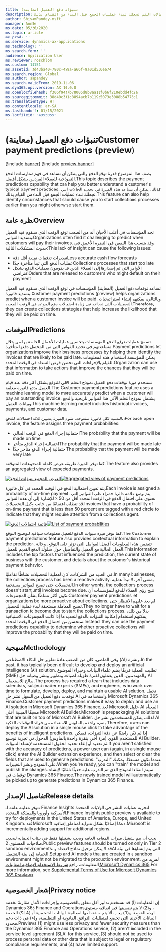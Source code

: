 ```yaml
---
title: تنبؤات دفع العميل (معاينة)
description: يصف هذا الموضوع قدرة توقع الدفع والتي يمكن أن تساعد في فهم ممارسات الدفع النموذجية للعملاء الفرديين بشكل أفضل. كذلك، يمكن أن تساعد هذه الميزة في تحديد الحالات التي تجعلك تبدء عمليات الجمع قبل البدء من القيام بذلك.
author: ShivamPandey-msft
manager: AnnBe
ms.date: 05/26/2020
ms.topic: article
ms.prod: ''
ms.service: dynamics-ax-applications
ms.technology: ''
ms.search.form: ''
audience: Application User
ms.reviewer: roschlom
ms.custom: 14151
ms.assetid: 3d43ba40-780c-459a-a66f-9a01d556e674
ms.search.region: Global
ms.author: shpandey
ms.search.validFrom: 2019-11-06
ms.dyn365.ops.version: AX 10.0.8
ms.openlocfilehash: f306f9437b78005d8b8aa11f0b6f210ebdd4fd2a
ms.sourcegitcommit: 38d40c331c8894acb7b119c5073e3088b54776c1
ms.translationtype: HT
ms.contentlocale: ar-SA
ms.lasthandoff: 01/15/2021
ms.locfileid: "4995055"
---
```

# <a name="customer-payment-predictions-preview"></a><span data-ttu-id="27762-104">تنبؤات دفع العميل (معاينة)</span><span class="sxs-lookup"><span data-stu-id="27762-104">Customer payment predictions (preview)</span></span>

[!include [banner](../includes/banner.md)]
[!include [preview banner](../includes/preview-banner.md)]

<span data-ttu-id="27762-105">يصف هذا الموضوع قدرة توقع الدفع والتي يمكن أن تساعد في فهم ممارسات الدفع النموذجية للعملاء الفرديين بشكل أفضل.</span><span class="sxs-lookup"><span data-stu-id="27762-105">This topic describes the payment predictions capability that can help you better understand a customer's typical payment practices.</span></span> <span data-ttu-id="27762-106">كذلك، يمكن أن تساعد هذه الميزة في تحديد الحالات التي تجعلك تبدء عمليات الجمع قبل البدء من القيام بذلك.</span><span class="sxs-lookup"><span data-stu-id="27762-106">This feature can also help identify circumstances that should cause you to start collections processes earlier than you might otherwise start them.</span></span>

## <a name="overview"></a><span data-ttu-id="27762-107">نظرة عامة</span><span class="sxs-lookup"><span data-stu-id="27762-107">Overview</span></span>

<span data-ttu-id="27762-108">تجد المؤسسات في أغلب الأحيان أنه من الصعب توقع الوقت الذي سيقوم فيه العميل بتسديد الفواتير.</span><span class="sxs-lookup"><span data-stu-id="27762-108">Organizations often find it challenging to predict when customers will pay their invoices.</span></span> <span data-ttu-id="27762-109">وقد يتسبب هذا النقص في النظرة الأعمق في حدوث المشكلات التالية:</span><span class="sxs-lookup"><span data-stu-id="27762-109">This lack of insight can cause the following issues:</span></span>

- <span data-ttu-id="27762-110">تقديرات تدفقات نقدية أقل دقة</span><span class="sxs-lookup"><span data-stu-id="27762-110">Less accurate cash flow forecasts</span></span>
- <span data-ttu-id="27762-111">عمليات الدفع التي تبدأ متأخرة جدًا</span><span class="sxs-lookup"><span data-stu-id="27762-111">Collections processes that start too late</span></span>
- <span data-ttu-id="27762-112">الأوامر التي تم إصدارها إلى العملاء الذين قد يقومون بعمليات الدفع بشكل افتراضي</span><span class="sxs-lookup"><span data-stu-id="27762-112">Orders that are released to customers who might default on their payment</span></span>

<span data-ttu-id="27762-113">تساعد توقعات دفع العميل (المعاينة) المؤسسات في توقع الوقت الذي سيقوم فيه العميل بتسديد فاتورة.</span><span class="sxs-lookup"><span data-stu-id="27762-113">Customer payment predictions (preview) helps organizations predict when a customer invoice will be paid.</span></span> <span data-ttu-id="27762-114">وبالتالي، يمكنهم إنشاء استراتيجيات التحصيلات التي تساعد في زيادة احتمالات دفع الموعد في الوقت المحدد.</span><span class="sxs-lookup"><span data-stu-id="27762-114">Therefore, they can create collections strategies that help increase the likelihood that they will be paid on time.</span></span>

## <a name="predictions"></a><span data-ttu-id="27762-115">التوقعات</span><span class="sxs-lookup"><span data-stu-id="27762-115">Predictions</span></span>

<span data-ttu-id="27762-116">تسمح عمليات توقع الدفع للمؤسسات بتحسين عمليات الأعمال الخاصة بها من خلال مساعدتهم في تحديد الفواتير التي من المحتمل دفعها متأخرة.</span><span class="sxs-lookup"><span data-stu-id="27762-116">Payment predictions let organizations improve their business processes by helping them identify the invoices that are likely to be paid late.</span></span> <span data-ttu-id="27762-117">يمكن للمؤسسة استخدام هذه المعلومات للقيام بالإجراءات التي تحسن فرص السداد في الوقت المحدد.</span><span class="sxs-lookup"><span data-stu-id="27762-117">Organization can use that information to take actions that improve the chances that they will be paid on time.</span></span>

<span data-ttu-id="27762-118">تستخدم ميزة توقعات دفع العميل نموذج التعلم الآلي للتوقع بشكل أكثر دقة عند قيام العميل بدفع فاتورة معلقة.</span><span class="sxs-lookup"><span data-stu-id="27762-118">The Customer payment predictions feature uses a machine learning model to more accurately predict when a customer will pay an outstanding invoice.</span></span> <span data-ttu-id="27762-119">يشتمل نموذج التعلم الآلي هذا الفواتير تاريخية والدفع وبيانات العميل.</span><span class="sxs-lookup"><span data-stu-id="27762-119">This machine learning model includes historical invoices, payments, and customer data.</span></span>

<span data-ttu-id="27762-120">بالنسبة لكل فاتورة مفتوحة، تقوم الميزة بتعيين ثلاثة احتمالات للدفع:</span><span class="sxs-lookup"><span data-stu-id="27762-120">For each open invoice, the feature assigns three payment probabilities:</span></span>

- <span data-ttu-id="27762-121">احتمالية إجراء الدفع في الوقت الحالي</span><span class="sxs-lookup"><span data-stu-id="27762-121">The probability that the payment will be made on time</span></span>
- <span data-ttu-id="27762-122">احتمالية إجراء الدفع متأخر</span><span class="sxs-lookup"><span data-stu-id="27762-122">The probability that the payment will be made late</span></span>
- <span data-ttu-id="27762-123">احتمالية إجراء الدفع متأخر جدًا</span><span class="sxs-lookup"><span data-stu-id="27762-123">The probability that the payment will be made very late</span></span>

<span data-ttu-id="27762-124">كما توفر الميزة طريقة عرض كاملة للمدفوعات المتوقعة.</span><span class="sxs-lookup"><span data-stu-id="27762-124">The feature also provides an aggregated view of expected payments.</span></span>

<span data-ttu-id="27762-125">[![العرض المجمع لتنبؤات الدفع](./media/graphic-payment-reports.png)](./media/graphic-payment-reports.png)</span><span class="sxs-lookup"><span data-stu-id="27762-125">[![Aggregated view of payment predictions](./media/graphic-payment-reports.png)](./media/graphic-payment-reports.png)</span></span>

<span data-ttu-id="27762-126">يتم تعيين احتمالية الدفع في الوقت المحدد في كل فاتورة.</span><span class="sxs-lookup"><span data-stu-id="27762-126">Each invoice is assigned a probability of on-time payment.</span></span> <span data-ttu-id="27762-127">يتم وضع علامة دائرة حمراء على الفواتير التي تحتوي على احتمال الدفع في الوقت المحدد أقل من 50 ٪ للإشارة إلى أن هذه الفواتير قد تتطلب اهتمامًا من جانب وكيل التحصيلات.</span><span class="sxs-lookup"><span data-stu-id="27762-127">Invoices that have a probability of on-time payment that is less than 50 percent are tagged with a red circle to indicate that they might require attention from a collections agent.</span></span>

<span data-ttu-id="27762-128">[![قائمة احتمالات الدفع](./media/customer-pymnt-probability-list.png)](./media/customer-pymnt-probability-list.png)</span><span class="sxs-lookup"><span data-stu-id="27762-128">[![List of payment probabilities](./media/customer-pymnt-probability-list.png)](./media/customer-pymnt-probability-list.png)</span></span>

<span data-ttu-id="27762-129">كما توفر ميزة تنبؤات الدفع للعميل معلومات سياقية لتوضيح التوقع.</span><span class="sxs-lookup"><span data-stu-id="27762-129">The Customer payment predictions feature also provides contextual information to explain the prediction.</span></span> <span data-ttu-id="27762-130">تتضمن هذه المعلومات أفضل العوامل التي تؤثر على التوقع، وحالة العمل الحالية مع العميل والتفاصيل حول سلوك الدفع القديم للعميل.</span><span class="sxs-lookup"><span data-stu-id="27762-130">This information includes the top factors that influenced the prediction, the current state of business with the customer, and details about the customer's historical payment behavior.</span></span>

<span data-ttu-id="27762-131">في العديد من الشركات، كان لعملية التحصيلات نشاطًا تفاعليًا.</span><span class="sxs-lookup"><span data-stu-id="27762-131">In many businesses, the collections process has been a reactive activity.</span></span> <span data-ttu-id="27762-132">بمعني آخر، لا تبدأ عملية التحصيلات حتى تصبح الفواتير مستحقة.</span><span class="sxs-lookup"><span data-stu-id="27762-132">In other words, the collections process doesn't start until invoices become due.</span></span> <span data-ttu-id="27762-133">تتيح رؤى العملاء للدفع للمؤسسات أن تكون أكثر نشاطًا بشأن المجموعات.</span><span class="sxs-lookup"><span data-stu-id="27762-133">Customer payment predictions let organizations be more proactive about collections.</span></span> <span data-ttu-id="27762-134">لم يعد عليهم الانتظار حتى تصبح المعاملة مستحقة لبدء عملية التحصيل.</span><span class="sxs-lookup"><span data-stu-id="27762-134">They no longer have to wait for a transaction to become due to start the collections process.</span></span> <span data-ttu-id="27762-135">بدلاً من ذلك، يمكنهم استخدام إمكانية التنبؤات بالدفع لتحديد ما إذا كانت المجموعات الاستباقية ستحسن من احتمال الدفع في الوقت المحدد.</span><span class="sxs-lookup"><span data-stu-id="27762-135">Instead, they can use the payment predictions capability to determine whether proactive collections will improve the probability that they will be paid on time.</span></span>

## <a name="methodology"></a><span data-ttu-id="27762-136">منهجية</span><span class="sxs-lookup"><span data-stu-id="27762-136">Methodology</span></span>

<span data-ttu-id="27762-137">وفي الماضي، كان من الصعب عادة تطوير حل الذكاء الاصطناعي (AI) ونشره.</span><span class="sxs-lookup"><span data-stu-id="27762-137">In the past, it has typically been difficult to develop and deploy an artificial intelligence (AI) solution.</span></span> <span data-ttu-id="27762-138">تطلبت العملية فريقًا يضم علماء البيانات وخبراء الموضوع (SME) والمهندسين، الذين يعملون لفترة طويلة لصياغة وتطوير ونشر وصيانة حل AI صالح للاستعمال.</span><span class="sxs-lookup"><span data-stu-id="27762-138">The process has required a team that includes data scientists, subject matter experts (SMEs), and engineers, who work over time to formulate, develop, deploy, and maintain a usable AI solution.</span></span> <span data-ttu-id="27762-139">تجعل توقعات دفع العميل من السهل نشر حل AI واستخدامه في Microsoft Dynamics 365 Finance.</span><span class="sxs-lookup"><span data-stu-id="27762-139">Customer payment predictions makes it easy to deploy and use an AI solution in Microsoft Dynamics 365 Finance.</span></span> <span data-ttu-id="27762-140">تُعد Microsoft حلول AI المعبأة مسبقًا المبنية أعلى Microsoft AI Builder.</span><span class="sxs-lookup"><span data-stu-id="27762-140">Microsoft is prepackaging AI solutions that are built on top of Microsoft AI Builder.</span></span> <span data-ttu-id="27762-141">لذلك، يمكن للمستخدمين نشر حل AI بنقرة واحدة بالماوس للاستفادة من فوائد التوقعات الذكية.</span><span class="sxs-lookup"><span data-stu-id="27762-141">Therefore, users can deploy the AI solution in a single mouse click to take advantage of the benefits of intelligent predictions.</span></span> <span data-ttu-id="27762-142">إذا لم تكن راضيًا عن دقة التنبؤات، فيمكن للمستخدم القوي (مرة أخر، بنقرة واحدة بالماوس) الدخول في تجربة توسيع AI Builder، ثم تحديد أو إلغاء تحديد الحقول المستخدمة لإنشاء التنبؤات.</span><span class="sxs-lookup"><span data-stu-id="27762-142">If you aren't satisfied with the accuracy of predictions, a power user can (again, in a single mouse click) enter the AI Builder extension experience, and then select or clear the fields that are used to generate predictions.</span></span> <span data-ttu-id="27762-143">عندما تكون مستعدًا، يمكنك "التدرب" على النموذج ونشر التغييرات.</span><span class="sxs-lookup"><span data-stu-id="27762-143">When you're ready, you can "train" the model and publish the changes.</span></span> <span data-ttu-id="27762-144">سيتم انتقاء النموذج الذي تم التدرب عليه حديثًا تلقائيًا لإنشاء توقعات في Dynamics 365 Finance.</span><span class="sxs-lookup"><span data-stu-id="27762-144">The newly trained model will automatically be picked up to generate predictions in Dynamics 365 Finance.</span></span>

## <a name="release-details"></a><span data-ttu-id="27762-145">تفاصيل الإصدار</span><span class="sxs-lookup"><span data-stu-id="27762-145">Release details</span></span>

<span data-ttu-id="27762-146">تتوفر معاينة عامة لـ Finance Insights لتجربة عمليات النشر في الولايات المتحدة الأميركية وأوروبا والمملكة المتحدة.</span><span class="sxs-lookup"><span data-stu-id="27762-146">Finance Insights public preview is available to try for deployments in the United States of America, Europe, and United Kingdom.</span></span> <span data-ttu-id="27762-147">تُعد Microsoft دعمًا إضافيًا بشكل متزايد لمناطق إضافية.</span><span class="sxs-lookup"><span data-stu-id="27762-147">Microsoft is incrementally adding support for additional regions.</span></span>

<span data-ttu-id="27762-148">يجب أن يتم تشغيل ميزات المعاينة العامة ويجب تشغيلها فقط في بيئات الحماية لتحديد صلاحيات المستوى 2.</span><span class="sxs-lookup"><span data-stu-id="27762-148">Public preview features should be turned on only in Tier 2 sandbox environments.</span></span> <span data-ttu-id="27762-149">قد لا يمكن ترحيل نماذج الإعداد وAI التي يتم إنشاؤها في بيئة الحماية إلى بيئة التشغيل.</span><span class="sxs-lookup"><span data-stu-id="27762-149">Setup and AI models that are created in a sandbox environment might not be migrated to the production environment.</span></span> <span data-ttu-id="27762-150">لمزيد من المعلومات، راجع [شروط الاستخدام الإضافية لمعاينات Microsoft Dynamics 365](https://docs.microsoft.com/dynamics365/fin-ops-core/fin-ops/get-started/public-preview-terms).</span><span class="sxs-lookup"><span data-stu-id="27762-150">For more information, see [Supplemental Terms of Use for Microsoft Dynamics 365 Previews](https://docs.microsoft.com/dynamics365/fin-ops-core/fin-ops/get-started/public-preview-terms).</span></span>

## <a name="privacy-notice"></a><span data-ttu-id="27762-151">إشعار الخصوصية</span><span class="sxs-lookup"><span data-stu-id="27762-151">Privacy notice</span></span>

<span data-ttu-id="27762-152">إن المعاينات (1) قد تستخدم تدابير أقل تتعلق بالخصوصية وإجراءات الأمان مقارنةً بخدمة Dynamics 365 Finance and Operations‏، و(2) لا يتم تضمينها في اتفاقية مستوى الخدمة (SLA) لهذه الخدمة، و(3) يجب ألا يتم استخدامها لمعالجة البيانات الشخصية أو البيانات الأخرى التي تخضع لمتطلبات التوافق القانونية أو التنظيمية، و(4) هي ذات دعم محدود.</span><span class="sxs-lookup"><span data-stu-id="27762-152">Previews (1) might use less privacy and fewer security measures than the Dynamics 365 Finance and Operations service, (2) aren't included in the service level agreement (SLA) for this service, (3) should not be used to process personal data or other data that is subject to legal or regulatory compliance requirements, and (4) have limited support.</span></span>
